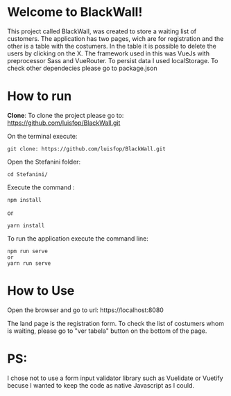 # Welcome to BlackWall!

  
This project called BlackWall, was created to store a waiting list of customers. The application has two pages, wich are for registration and the other is a table with the costumers.
In the table it is possible to delete the users by clicking on the X.
The framework used in this was VueJs with preprocessor Sass and VueRouter. To persist data I used localStorage.
To check other dependecies please go to package.json



# How to run


**Clone**:
To clone the project please go to:
https://github.com/luisfop/BlackWall.git

On the terminal execute: 

    git clone: https://github.com/luisfop/BlackWall.git

Open the Stefanini folder:

    cd Stefanini/
    
Execute the command :

    npm install

   or

    yarn install

To run the application execute the command line:

    npm run serve
    or
    yarn run serve


# How to Use

Open the browser and go to url:
 https://localhost:8080

The land page is the registration form. To check the list of costumers whom is waiting, please go to "ver tabela" button on the bottom of the page.

# PS:

I chose not to use a form input validator library such as Vuelidate or Vuetify becuse I wanted to keep the code as native Javascript as I could.
